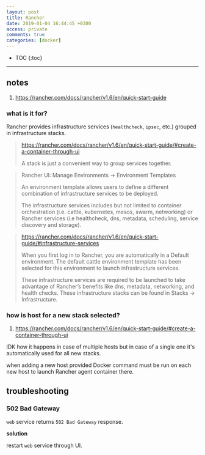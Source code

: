 ```yaml
---
layout: post
title: Rancher
date: 2019-01-04 16:44:45 +0300
access: private
comments: true
categories: [docker]
---
```


<!-- more -->

* TOC
{:toc}
<hr>

notes
-----

1. <https://rancher.com/docs/rancher/v1.6/en/quick-start-guide>

### what is it for?

Rancher provides infrastructure services (`healthcheck`, `ipsec`, etc.) grouped
in infrastructure stacks.

> <https://rancher.com/docs/rancher/v1.6/en/quick-start-guide/#create-a-container-through-ui>
>
> A stack is just a convenient way to group services together.

> Rancher UI: Manage Environments → Environment Templates
>
> An environment template allows users to define a different combination of
> infrastructure services to be deployed.
>
> The infrastructure services includes but not limited to container orchestration
> (i.e. cattle, kubernetes, mesos, swarm, networking) or Rancher services
> (i.e healthcheck, dns, metadata, scheduling, service discovery and storage).

> <https://rancher.com/docs/rancher/v1.6/en/quick-start-guide/#infrastructure-services>
>
> When you first log in to Rancher, you are automatically in a Default
> environment. The default cattle environment template has been selected
> for this environment to launch infrastructure services.
>
> These infrastructure services are required to be launched to take advantage
> of Rancher’s benefits like dns, metadata, networking, and health checks.
> These infrastructure stacks can be found in Stacks -> Infrastructure.

### how is host for a new stack selected?

1. <https://rancher.com/docs/rancher/v1.6/en/quick-start-guide/#create-a-container-through-ui>

IDK how it happens in case of multiple hosts but in case of a single one it's
automatically used for all new stacks.

when adding a new host provided Docker command must be run on each new host to
launch Rancher agent container there.

troubleshooting
---------------

### 502 Bad Gateway

`web` service returns `502 Bad Gateway` response.

**solution**

restart `web` service through UI.

